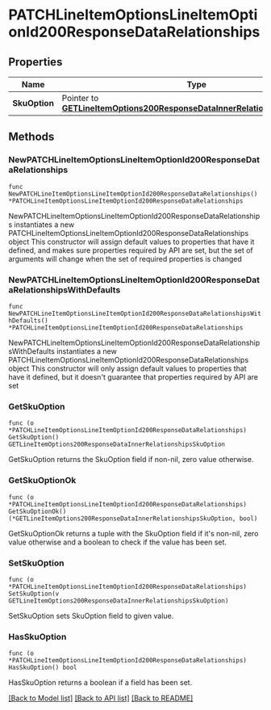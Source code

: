 # PATCHLineItemOptionsLineItemOptionId200ResponseDataRelationships

## Properties

Name | Type | Description | Notes
------------ | ------------- | ------------- | -------------
**SkuOption** | Pointer to [**GETLineItemOptions200ResponseDataInnerRelationshipsSkuOption**](GETLineItemOptions200ResponseDataInnerRelationshipsSkuOption.md) |  | [optional] 

## Methods

### NewPATCHLineItemOptionsLineItemOptionId200ResponseDataRelationships

`func NewPATCHLineItemOptionsLineItemOptionId200ResponseDataRelationships() *PATCHLineItemOptionsLineItemOptionId200ResponseDataRelationships`

NewPATCHLineItemOptionsLineItemOptionId200ResponseDataRelationships instantiates a new PATCHLineItemOptionsLineItemOptionId200ResponseDataRelationships object
This constructor will assign default values to properties that have it defined,
and makes sure properties required by API are set, but the set of arguments
will change when the set of required properties is changed

### NewPATCHLineItemOptionsLineItemOptionId200ResponseDataRelationshipsWithDefaults

`func NewPATCHLineItemOptionsLineItemOptionId200ResponseDataRelationshipsWithDefaults() *PATCHLineItemOptionsLineItemOptionId200ResponseDataRelationships`

NewPATCHLineItemOptionsLineItemOptionId200ResponseDataRelationshipsWithDefaults instantiates a new PATCHLineItemOptionsLineItemOptionId200ResponseDataRelationships object
This constructor will only assign default values to properties that have it defined,
but it doesn't guarantee that properties required by API are set

### GetSkuOption

`func (o *PATCHLineItemOptionsLineItemOptionId200ResponseDataRelationships) GetSkuOption() GETLineItemOptions200ResponseDataInnerRelationshipsSkuOption`

GetSkuOption returns the SkuOption field if non-nil, zero value otherwise.

### GetSkuOptionOk

`func (o *PATCHLineItemOptionsLineItemOptionId200ResponseDataRelationships) GetSkuOptionOk() (*GETLineItemOptions200ResponseDataInnerRelationshipsSkuOption, bool)`

GetSkuOptionOk returns a tuple with the SkuOption field if it's non-nil, zero value otherwise
and a boolean to check if the value has been set.

### SetSkuOption

`func (o *PATCHLineItemOptionsLineItemOptionId200ResponseDataRelationships) SetSkuOption(v GETLineItemOptions200ResponseDataInnerRelationshipsSkuOption)`

SetSkuOption sets SkuOption field to given value.

### HasSkuOption

`func (o *PATCHLineItemOptionsLineItemOptionId200ResponseDataRelationships) HasSkuOption() bool`

HasSkuOption returns a boolean if a field has been set.


[[Back to Model list]](../README.md#documentation-for-models) [[Back to API list]](../README.md#documentation-for-api-endpoints) [[Back to README]](../README.md)


